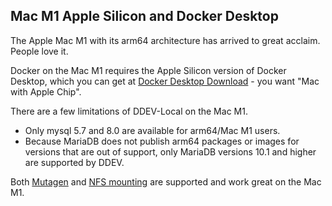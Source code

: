 
## Mac M1 Apple Silicon and Docker Desktop

The Apple Mac M1 with its arm64 architecture has arrived to great acclaim. People love it.

Docker on the Mac M1 requires the Apple Silicon version of Docker Desktop, which you can get at [Docker Desktop Download](https://www.docker.com/products/docker-desktop) - you want "Mac with Apple Chip".

There are a few limitations of DDEV-Local on the Mac M1.

* Only mysql 5.7 and 8.0 are available for arm64/Mac M1 users.
* Because MariaDB does not publish arm64 packages or images for versions that are out of support, only MariaDB versions 10.1 and higher are supported by DDEV.

Both [Mutagen](performance.md#using-mutagen) and [NFS mounting](performance.md#macos-nfs-setup) are supported and work great on the Mac M1.
